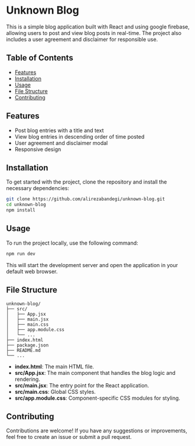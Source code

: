 # Unknown Blog

This is a simple blog application built with React and using google firebase, allowing users to post and view blog posts in real-time. The project also includes a user agreement and disclaimer for responsible use.

## Table of Contents

- [Features](#features)
- [Installation](#installation)
- [Usage](#usage)
- [File Structure](#file-structure)
- [Contributing](#contributing)

## Features

- Post blog entries with a title and text
- View blog entries in descending order of time posted
- User agreement and disclaimer modal
- Responsive design

## Installation

To get started with the project, clone the repository and install the necessary dependencies:

```bash
git clone https://github.com/alirezabandegi/unknown-blog.git
cd unknown-blog
npm install
```

## Usage

To run the project locally, use the following command:

```bash
npm run dev
```

This will start the development server and open the application in your default web browser.

## File Structure

```
unknown-blog/
├── src/
│   ├── App.jsx
│   ├── main.jsx
│   ├── main.css
│   ├── app.module.css
│   └── ...
├── index.html
├── package.json
├── README.md
└── ...
```

- **index.html**: The main HTML file.
- **src/App.jsx**: The main component that handles the blog logic and rendering.
- **src/main.jsx**: The entry point for the React application.
- **src/main.css**: Global CSS styles.
- **src/app.module.css**: Component-specific CSS modules for styling.

## Contributing

Contributions are welcome! If you have any suggestions or improvements, feel free to create an issue or submit a pull request.
